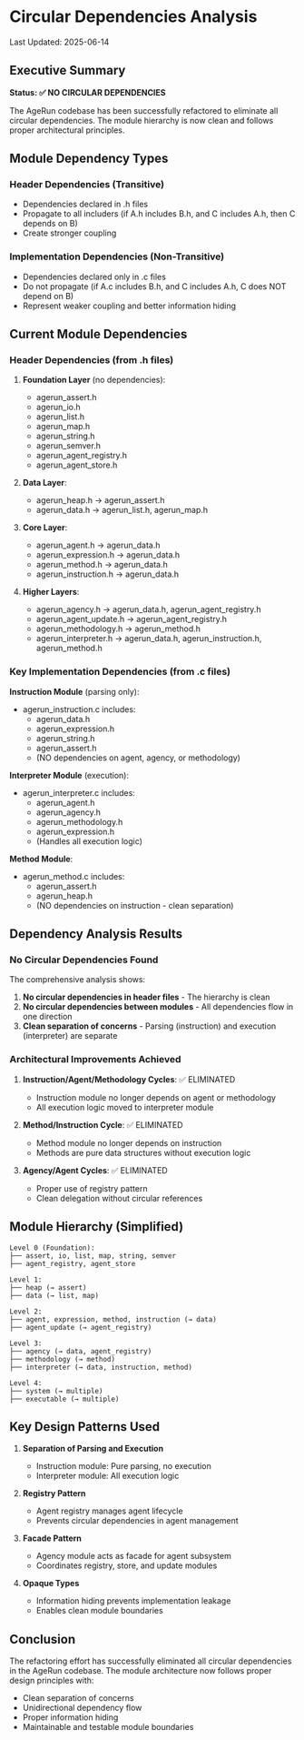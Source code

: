 # Circular Dependencies Analysis

Last Updated: 2025-06-14

## Executive Summary

**Status: ✅ NO CIRCULAR DEPENDENCIES**

The AgeRun codebase has been successfully refactored to eliminate all circular dependencies. The module hierarchy is now clean and follows proper architectural principles.

## Module Dependency Types

### Header Dependencies (Transitive)
- Dependencies declared in .h files
- Propagate to all includers (if A.h includes B.h, and C includes A.h, then C depends on B)
- Create stronger coupling

### Implementation Dependencies (Non-Transitive)  
- Dependencies declared only in .c files
- Do not propagate (if A.c includes B.h, and C includes A.h, C does NOT depend on B)
- Represent weaker coupling and better information hiding

## Current Module Dependencies

### Header Dependencies (from .h files)

1. **Foundation Layer** (no dependencies):
   - agerun_assert.h
   - agerun_io.h
   - agerun_list.h
   - agerun_map.h
   - agerun_string.h
   - agerun_semver.h
   - agerun_agent_registry.h
   - agerun_agent_store.h

2. **Data Layer**:
   - agerun_heap.h → agerun_assert.h
   - agerun_data.h → agerun_list.h, agerun_map.h

3. **Core Layer**:
   - agerun_agent.h → agerun_data.h
   - agerun_expression.h → agerun_data.h
   - agerun_method.h → agerun_data.h
   - agerun_instruction.h → agerun_data.h

4. **Higher Layers**:
   - agerun_agency.h → agerun_data.h, agerun_agent_registry.h
   - agerun_agent_update.h → agerun_agent_registry.h
   - agerun_methodology.h → agerun_method.h
   - agerun_interpreter.h → agerun_data.h, agerun_instruction.h, agerun_method.h

### Key Implementation Dependencies (from .c files)

**Instruction Module** (parsing only):
- agerun_instruction.c includes:
  - agerun_data.h
  - agerun_expression.h
  - agerun_string.h
  - agerun_assert.h
  - (NO dependencies on agent, agency, or methodology)

**Interpreter Module** (execution):
- agerun_interpreter.c includes:
  - agerun_agent.h
  - agerun_agency.h
  - agerun_methodology.h
  - agerun_expression.h
  - (Handles all execution logic)

**Method Module**:
- agerun_method.c includes:
  - agerun_assert.h
  - agerun_heap.h
  - (NO dependencies on instruction - clean separation)

## Dependency Analysis Results

### No Circular Dependencies Found

The comprehensive analysis shows:
1. **No circular dependencies in header files** - The hierarchy is clean
2. **No circular dependencies between modules** - All dependencies flow in one direction
3. **Clean separation of concerns** - Parsing (instruction) and execution (interpreter) are separate

### Architectural Improvements Achieved

1. **Instruction/Agent/Methodology Cycles**: ✅ ELIMINATED
   - Instruction module no longer depends on agent or methodology
   - All execution logic moved to interpreter module
   
2. **Method/Instruction Cycle**: ✅ ELIMINATED  
   - Method module no longer depends on instruction
   - Methods are pure data structures without execution logic

3. **Agency/Agent Cycles**: ✅ ELIMINATED
   - Proper use of registry pattern
   - Clean delegation without circular references

## Module Hierarchy (Simplified)

```
Level 0 (Foundation):
├── assert, io, list, map, string, semver
├── agent_registry, agent_store

Level 1:
├── heap (→ assert)
├── data (→ list, map)

Level 2:
├── agent, expression, method, instruction (→ data)
├── agent_update (→ agent_registry)

Level 3:
├── agency (→ data, agent_registry)
├── methodology (→ method)
├── interpreter (→ data, instruction, method)

Level 4:
├── system (→ multiple)
├── executable (→ multiple)
```

## Key Design Patterns Used

1. **Separation of Parsing and Execution**
   - Instruction module: Pure parsing, no execution
   - Interpreter module: All execution logic

2. **Registry Pattern**
   - Agent registry manages agent lifecycle
   - Prevents circular dependencies in agent management

3. **Facade Pattern**
   - Agency module acts as facade for agent subsystem
   - Coordinates registry, store, and update modules

4. **Opaque Types**
   - Information hiding prevents implementation leakage
   - Enables clean module boundaries

## Conclusion

The refactoring effort has successfully eliminated all circular dependencies in the AgeRun codebase. The module architecture now follows proper design principles with:
- Clean separation of concerns
- Unidirectional dependency flow  
- Proper information hiding
- Maintainable and testable module boundaries